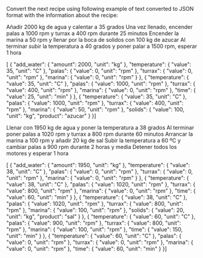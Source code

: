 Convert the next recipe using following example of text converted to JSON format with the information about the recipe:

Añadir 2000 kg de agua y calentar a 35 grados
Una vez llenado, encender palas a 1000 rpm y turrax a 400 rpm durante 25 minutos
Encender la marina a 50 rpm y llenar por la boca de solidos con 100 kg de azucar
Al terminar subir la temperatura a 40 grados y poner palar a 1500 rpm, esperar 1 hora

[ 
{ "add_water": { "amount": 2000, "unit": "kg" }, 
"temperature": { "value": 35, "unit": "C" }, 
"palas": { "value": 0, "unit": "rpm" }, 
"turrax": { "value": 0, "unit": "rpm" }, "marina": { "value": 0, "unit": "rpm" } }, { "temperature": { "value": 35, "unit": "C" }, "palas": { "value": 1000, "unit": "rpm" }, "turrax": { "value": 400, "unit": "rpm" }, "marina": { "value": 0, "unit": "rpm" }, "time": { "value": 25, "unit": "min" } }, { "temperature": { "value": 35, "unit": "C" }, "palas": { "value": 1000, "unit": "rpm" }, "turrax": { "value": 400, "unit": "rpm" }, "marina": { "value": 50, "unit": "rpm" }, "solids": { "value": 100, "unit": "kg", "product": "azucar" } }]

Llenar con 1950 kg de agua y poner la temperatura a 38 grados
Al terminar poner palas a 1020 rpm y turrax a 800 rpm durante 60 minutos
Arrancar la marina a 100 rpm y añadir 20 kg de sal
Subir la temperatura a 60 ºC y cambiar palas a 900 rpm durante 2 horas y media
Detener todos los motores y esperar 1 hora

[ { "add_water": { "amount": 1950, "unit": "kg" }, "temperature": { "value": 38, "unit": "C" }, "palas": { "value": 0, "unit": "rpm" }, "turrax": { "value": 0, "unit": "rpm" }, "marina": { "value": 0, "unit": "rpm" } }, { "temperature": { "value": 38, "unit": "C" }, "palas": { "value": 1020, "unit": "rpm" }, "turrax": { "value": 800, "unit": "rpm" }, "marina": { "value": 0, "unit": "rpm" }, "time": { "value": 60, "unit": "min" } }, { "temperature": { "value": 38, "unit": "C" }, "palas": { "value": 1020, "unit": "rpm" }, "turrax": { "value": 800, "unit": "rpm" }, "marina": { "value": 100, "unit": "rpm" }, "solids": { "value": 20, "unit": "kg", "product": "sal" } }, { "temperature": { "value": 60, "unit": "C" }, "palas": { "value": 900, "unit": "rpm" }, "turrax": { "value": 800, "unit": "rpm" }, "marina": { "value": 100, "unit": "rpm" }, "time": { "value": 150, "unit": "min" } }, { "temperature": { "value": 60, "unit": "C" }, "palas": { "value": 0, "unit": "rpm" }, "turrax": { "value": 0, "unit": "rpm" }, "marina": { "value": 0, "unit": "rpm" }, "time": { "value": 60, "unit": "min" } }]